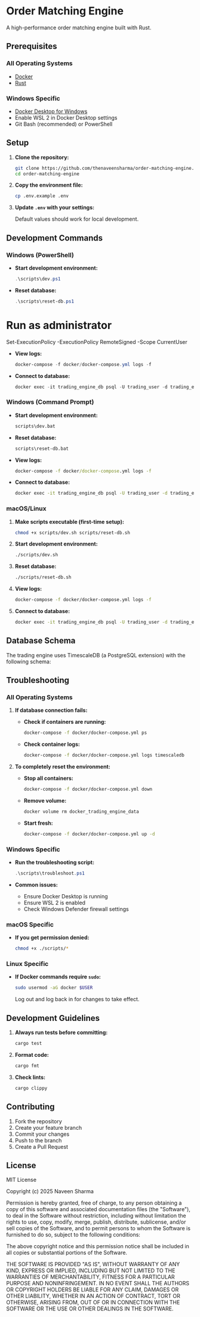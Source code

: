 # Order Matching Engine

A high-performance order matching engine built with Rust.

## Prerequisites

### All Operating Systems

- [Docker](https://www.docker.com/get-started)
- [Rust](https://www.rust-lang.org/tools/install)

### Windows Specific

- [Docker Desktop for Windows](https://www.docker.com/products/docker-desktop)
- Enable WSL 2 in Docker Desktop settings
- Git Bash (recommended) or PowerShell

## Setup

1. **Clone the repository:**

   ```bash
   git clone https://github.com/thenaveensharma/order-matching-engine.git
   cd order-matching-engine
   ```

2. **Copy the environment file:**

   ```bash
   cp .env.example .env
   ```

3. **Update `.env` with your settings:**

   Default values should work for local development.

## Development Commands

### Windows (PowerShell)

- **Start development environment:**

  ```powershell
  .\scripts\dev.ps1
  ```

- **Reset database:**

  ```powershell
  .\scripts\reset-db.ps1
  ```

# Run as administrator

Set-ExecutionPolicy -ExecutionPolicy RemoteSigned -Scope CurrentUser

- **View logs:**

  ```powershell
  docker-compose -f docker/docker-compose.yml logs -f
  ```

- **Connect to database:**

  ```powershell
  docker exec -it trading_engine_db psql -U trading_user -d trading_engine
  ```

### Windows (Command Prompt)

- **Start development environment:**

  ```cmd
  scripts\dev.bat
  ```

- **Reset database:**

  ```cmd
  scripts\reset-db.bat
  ```

- **View logs:**

  ```cmd
  docker-compose -f docker/docker-compose.yml logs -f
  ```

- **Connect to database:**

  ```cmd
  docker exec -it trading_engine_db psql -U trading_user -d trading_engine
  ```

### macOS/Linux

1. **Make scripts executable (first-time setup):**

   ```bash
   chmod +x scripts/dev.sh scripts/reset-db.sh
   ```

2. **Start development environment:**

   ```bash
   ./scripts/dev.sh
   ```

3. **Reset database:**

   ```bash
   ./scripts/reset-db.sh
   ```

4. **View logs:**

   ```bash
   docker-compose -f docker/docker-compose.yml logs -f
   ```

5. **Connect to database:**

   ```bash
   docker exec -it trading_engine_db psql -U trading_user -d trading_engine
   ```

## Database Schema

The trading engine uses TimescaleDB (a PostgreSQL extension) with the following schema:

<!-- Include schema details or a link to schema documentation -->

## Troubleshooting

### All Operating Systems

1. **If database connection fails:**

   - **Check if containers are running:**

     ```bash
     docker-compose -f docker/docker-compose.yml ps
     ```

   - **Check container logs:**

     ```bash
     docker-compose -f docker/docker-compose.yml logs timescaledb
     ```

2. **To completely reset the environment:**

   - **Stop all containers:**

     ```bash
     docker-compose -f docker/docker-compose.yml down
     ```

   - **Remove volume:**

     ```bash
     docker volume rm docker_trading_engine_data
     ```

   - **Start fresh:**

     ```bash
     docker-compose -f docker/docker-compose.yml up -d
     ```

### Windows Specific

- **Run the troubleshooting script:**

  ```powershell
  .\scripts\troubleshoot.ps1
  ```

- **Common issues:**
  - Ensure Docker Desktop is running
  - Ensure WSL 2 is enabled
  - Check Windows Defender firewall settings

### macOS Specific

- **If you get permission denied:**

  ```bash
  chmod +x ./scripts/*
  ```

### Linux Specific

- **If Docker commands require `sudo`:**

  ```bash
  sudo usermod -aG docker $USER
  ```

  Log out and log back in for changes to take effect.

## Development Guidelines

1. **Always run tests before committing:**

   ```bash
   cargo test
   ```

2. **Format code:**

   ```bash
   cargo fmt
   ```

3. **Check lints:**

   ```bash
   cargo clippy
   ```

## Contributing

1. Fork the repository
2. Create your feature branch
3. Commit your changes
4. Push to the branch
5. Create a Pull Request

## License

MIT License

Copyright (c) 2025 Naveen Sharma

Permission is hereby granted, free of charge, to any person obtaining a copy
of this software and associated documentation files (the "Software"), to deal
in the Software without restriction, including without limitation the rights
to use, copy, modify, merge, publish, distribute, sublicense, and/or sell
copies of the Software, and to permit persons to whom the Software is
furnished to do so, subject to the following conditions:

The above copyright notice and this permission notice shall be included in all
copies or substantial portions of the Software.

THE SOFTWARE IS PROVIDED "AS IS", WITHOUT WARRANTY OF ANY KIND, EXPRESS OR
IMPLIED, INCLUDING BUT NOT LIMITED TO THE WARRANTIES OF MERCHANTABILITY,
FITNESS FOR A PARTICULAR PURPOSE AND NONINFRINGEMENT. IN NO EVENT SHALL THE
AUTHORS OR COPYRIGHT HOLDERS BE LIABLE FOR ANY CLAIM, DAMAGES OR OTHER
LIABILITY, WHETHER IN AN ACTION OF CONTRACT, TORT OR OTHERWISE, ARISING FROM,
OUT OF OR IN CONNECTION WITH THE SOFTWARE OR THE USE OR OTHER DEALINGS IN THE
SOFTWARE.
